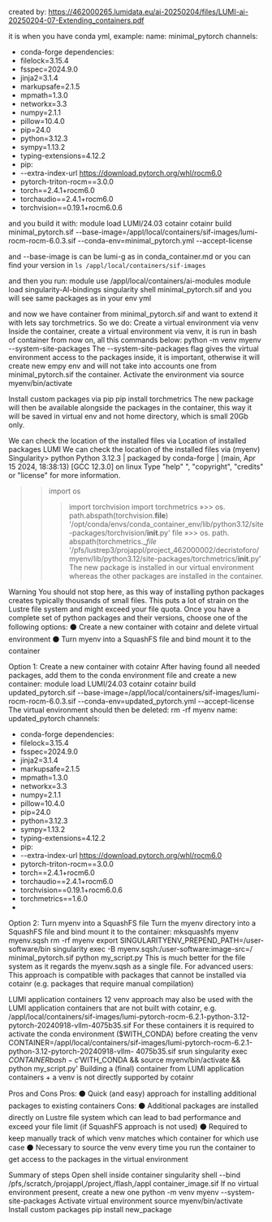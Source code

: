 created by:
https://462000265.lumidata.eu/ai-20250204/files/LUMI-ai-20250204-07-Extending_containers.pdf

it is when you have conda yml, example:
name: minimal_pytorch
channels:
- conda-forge
dependencies:
- filelock=3.15.4
- fsspec=2024.9.0
- jinja2=3.1.4
- markupsafe=2.1.5
- mpmath=1.3.0
- networkx=3.3
- numpy=2.1.1
- pillow=10.4.0
- pip=24.0
- python=3.12.3
- sympy=1.13.2
- typing-extensions=4.12.2
- pip:
- --extra-index-url https://download.pytorch.org/whl/rocm6.0
- pytorch-triton-rocm==3.0.0
- torch==2.4.1+rocm6.0
- torchaudio==2.4.1+rocm6.0
- torchvision==0.19.1+rocm6.0.6

and you build it with:
module load LUMI/24.03 cotainr
cotainr build minimal_pytorch.sif --base-image=/appl/local/containers/sif-images/lumi-
rocm-rocm-6.0.3.sif --conda-env=minimal_pytorch.yml --accept-license

and --base-image is can be lumi-g as in conda_container.md or you can find your version in `ls /appl/local/containers/sif-images`

and then you run:
module use /appl/local/containers/ai-modules
module load singularity-AI-bindings
singularity shell minimal_pytorch.sif
and you will see same packages as in your env yml

and now we have container from minimal_pytorch.sif and want to extend it with lets say torchmetrics. So we do:
Create a virtual environment via venv
Inside the container, create a virtual environment via venv, it is run in bash of container from now on, all this commands below:
python -m venv myenv --system-site-packages
The --system-site-packages flag gives the virtual environment access to the packages inside, it is important, otherwise it will create new empy env and will not take into accounts one from minimal_pytorch.sif
the container.
Activate the environment via
source myenv/bin/activate

Install custom packages via pip
pip install torchmetrics
The new package will then be available alongside the packages in the container, this way it will be saved in virtual env and not home directory, which is small 20Gb only.

We can check the location of the installed files via
Location of installed packages
LUMI
We can check the location of the installed files via
(myenv) Singularity> python
Python 3.12.3 | packaged by conda-forge | (main, Apr 15 2024, 18:38:13) [GCC 12.3.0] on linux
Type "help"
", "copyright", "credits" or "license" for more information.
>> import os
>>> import torchvision
>>> import torchmetrics
»>> os. path.abspath(torchvision.__file__)
'/opt/conda/envs/conda_container_env/lib/python3.12/site-packages/torchvision/__init__.py'
file
»>> os. path. abspath(torchmetrics.__file_
'/pfs/lustrep3/projappl/project_462000002/decristoforo/myenv/lib/python3.12/site-packages/torchmetrics/__init__.py'
The new package is installed in our virtual environment whereas the other packages are installed in the container.

Warning
You should not stop here, as this way of installing python packages creates typically thousands of
small files. This puts a lot of strain on the Lustre file system and might exceed your file quota.
Once you have a complete set of python packages and their versions, choose one of the following
options:
⚫ Create a new container with cotainr and delete virtual environment
⚫ Turn myenv into a SquashFS file and bind mount it to the container


Option 1: Create a new container with cotainr
After having found all needed packages, add them to the conda
environment file and create a new container:
module load LUMI/24.03 cotainr
cotainr build updated_pytorch.sif --base-image=/appl/local/containers/sif-images/lumi-
rocm-rocm-6.0.3.sif --conda-env=updated_pytorch.yml --accept-license
The virtual environment should then be deleted:
rm -rf myenv
name: updated_pytorch
channels:
- conda-forge
dependencies:
- filelock=3.15.4
- fsspec=2024.9.0
- jinja2=3.1.4
- markupsafe=2.1.5
- mpmath=1.3.0
- networkx=3.3
- numpy=2.1.1
- pillow=10.4.0
- pip=24.0
- python=3.12.3
- sympy=1.13.2
- typing-extensions=4.12.2
- pip:
- --extra-index-url https://download.pytorch.org/whl/rocm6.0
- pytorch-triton-rocm==3.0.0
- torch==2.4.1+rocm6.0
- torchaudio==2.4.1+rocm6.0
- torchvision==0.19.1+rocm6.0.6
- torchmetrics==1.6.0
- 
Option 2: Turn myenv into a SquashFS file
Turn the myenv directory into a SquashFS file and bind mount it to the container:
mksquashfs myenv myenv.sqsh
rm -rf myenv
export SINGULARITYENV_PREPEND_PATH=/user-software/bin
singularity exec -B myenv.sqsh:/user-software:image-src=/ minimal_pytorch.sif python my_script.py
This is much better for the file system as it regards the myenv.sqsh as a single file.
For advanced users:
This approach is compatible with packages that cannot be installed via cotainr (e.g. packages
that require manual compilation)

LUMI application containers
12
venv approach may also be used with the LUMI application containers that are not built with cotainr,
e.g. /appl/local/containers/sif-images/lumi-pytorch-rocm-6.2.1-python-3.12-pytorch-20240918-vllm-4075b35.sif
For these containers it is required to activate the conda environment ($WITH_CONDA) before creating
the venv
CONTAINER=/appl/local/containers/sif-images/lumi-pytorch-rocm-6.2.1-python-3.12-pytorch-20240918-vllm-
4075b35.sif
srun singularity exec $CONTAINER bash -c '$WITH_CONDA && source myenv/bin/activate && python my_script.py'
Building a (final) container from LUMI application containers + a venv is not directly supported by
cotainr

Pros and Cons
Pros:
⚫ Quick (and easy) approach for installing additional packages to existing containers
Cons:
⚫ Additional packages are installed directly on Lustre file system which can lead to bad performance
and exceed your file limit (if SquashFS approach is not used)
⚫ Required to keep manually track of which venv matches which container for which use case
⚫ Necessary to source the venv every time you run the container to get access to the packages in the
virtual environment

Summary of steps
Open shell inside container
singularity shell --bind /pfs,/scratch,/projappl,/project,/flash,/appl container_image.sif
If no virtual environment present, create a new one
python -m venv myenv --system-site-packages
Activate virtual environment
source myenv/bin/activate
Install custom packages
pip install new_package